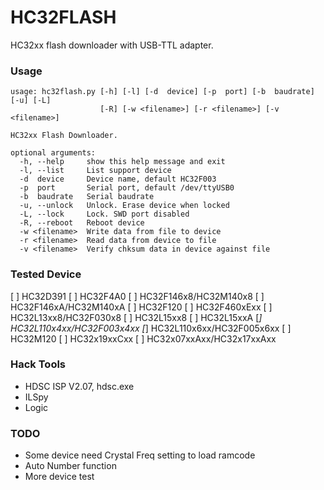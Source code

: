 # HC32FLASH
HC32xx flash downloader with USB-TTL adapter.


### Usage
```
usage: hc32flash.py [-h] [-l] [-d  device] [-p  port] [-b  baudrate] [-u] [-L]
                    [-R] [-w <filename>] [-r <filename>] [-v <filename>]

HC32xx Flash Downloader.

optional arguments:
  -h, --help     show this help message and exit
  -l, --list     List support device
  -d  device     Device name, default HC32F003
  -p  port       Serial port, default /dev/ttyUSB0
  -b  baudrate   Serial baudrate
  -u, --unlock   Unlock. Erase device when locked
  -L, --lock     Lock. SWD port disabled
  -R, --reboot   Reboot device
  -w <filename>  Write data from file to device
  -r <filename>  Read data from device to file
  -v <filename>  Verify chksum data in device against file
```


### Tested Device
[ ] HC32D391
[ ] HC32F4A0
[ ] HC32F146x8/HC32M140x8
[ ] HC32F146xA/HC32M140xA
[ ] HC32F120
[ ] HC32F460xExx
[ ] HC32L13xx8/HC32F030x8
[ ] HC32L15xx8
[ ] HC32L15xxA
[*] HC32L110x4xx/HC32F003x4xx
[*] HC32L110x6xx/HC32F005x6xx
[ ] HC32M120
[ ] HC32x19xxCxx
[ ] HC32x07xxAxx/HC32x17xxAxx



### Hack Tools
* HDSC ISP V2.07, hdsc.exe
* ILSpy
* Logic


### TODO
* Some device need Crystal Freq setting to load ramcode
* Auto Number function
* More device test

